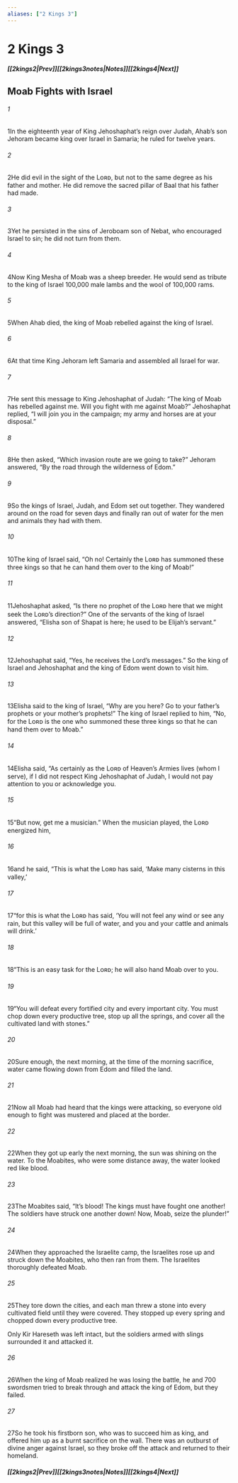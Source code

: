 ```yaml
---
aliases: ["2 Kings 3"]
---
```

# 2 Kings 3
##### <span class=arrow-left></span>[[2kings2|Prev]]<span class=navigation-separator></span>[[2kings3notes|Notes]]<span class=navigation-separator></span>[[2kings4|Next]]<span class=arrow-right></span>
## Moab Fights with Israel
###### 1
<span class=verse-first>1</span>In the eighteenth year of King Jehoshaphat’s reign over Judah, Ahab’s son Jehoram became king over Israel in Samaria; he ruled for twelve years.
###### 2
<span class=verse-body>2</span>He did evil in the sight of the Lᴏʀᴅ, but not to the same degree as his father and mother. He did remove the sacred pillar of Baal that his father had made.
###### 3
<span class=verse-body>3</span>Yet he persisted in the sins of Jeroboam son of Nebat, who encouraged Israel to sin; he did not turn from them.
<div class=paragraph-break></div>

###### 4
<span class=verse-first>4</span>Now King Mesha of Moab was a sheep breeder. He would send as tribute to the king of Israel 100,000 male lambs and the wool of 100,000 rams.
###### 5
<span class=verse-body>5</span>When Ahab died, the king of Moab rebelled against the king of Israel.
###### 6
<span class=verse-body>6</span>At that time King Jehoram left Samaria and assembled all Israel for war.
###### 7
<span class=verse-body>7</span>He sent this message to King Jehoshaphat of Judah: “The king of Moab has rebelled against me. Will you fight with me against Moab?” Jehoshaphat replied, “I will join you in the campaign; my army and horses are at your disposal.”
###### 8
<span class=verse-body>8</span>He then asked, “Which invasion route are we going to take?” Jehoram answered, “By the road through the wilderness of Edom.”
<div class=paragraph-break></div>

###### 9
<span class=verse-first>9</span>So the kings of Israel, Judah, and Edom set out together. They wandered around on the road for seven days and finally ran out of water for the men and animals they had with them.
###### 10
<span class=verse-body>10</span>The king of Israel said, “Oh no! Certainly the Lᴏʀᴅ has summoned these three kings so that he can hand them over to the king of Moab!”
###### 11
<span class=verse-body>11</span>Jehoshaphat asked, “Is there no prophet of the Lᴏʀᴅ here that we might seek the Lᴏʀᴅ’s direction?” One of the servants of the king of Israel answered, “Elisha son of Shapat is here; he used to be Elijah’s servant.”
###### 12
<span class=verse-body>12</span>Jehoshaphat said, “Yes, he receives the Lord’s messages.” So the king of Israel and Jehoshaphat and the king of Edom went down to visit him.
<div class=paragraph-break></div>

###### 13
<span class=verse-first>13</span>Elisha said to the king of Israel, “Why are you here? Go to your father’s prophets or your mother’s prophets!” The king of Israel replied to him, “No, for the Lᴏʀᴅ is the one who summoned these three kings so that he can hand them over to Moab.”
###### 14
<span class=verse-body>14</span>Elisha said, “As certainly as the Lᴏʀᴅ of Heaven’s Armies lives (whom I serve), if I did not respect King Jehoshaphat of Judah, I would not pay attention to you or acknowledge you.
###### 15
<span class=verse-body>15</span>“But now, get me a musician.” When the musician played, the Lᴏʀᴅ energized him,
###### 16
<span class=verse-body>16</span>and he said, “This is what the Lᴏʀᴅ has said, ‘Make many cisterns in this valley,’
###### 17
<span class=verse-body>17</span>“for this is what the Lᴏʀᴅ has said, ‘You will not feel any wind or see any rain, but this valley will be full of water, and you and your cattle and animals will drink.’
###### 18
<span class=verse-body>18</span>“This is an easy task for the Lᴏʀᴅ; he will also hand Moab over to you.
###### 19
<span class=verse-body>19</span>“You will defeat every fortified city and every important city. You must chop down every productive tree, stop up all the springs, and cover all the cultivated land with stones.”
###### 20
<span class=verse-body>20</span>Sure enough, the next morning, at the time of the morning sacrifice, water came flowing down from Edom and filled the land.
<div class=paragraph-break></div>

###### 21
<span class=verse-first>21</span>Now all Moab had heard that the kings were attacking, so everyone old enough to fight was mustered and placed at the border.
###### 22
<span class=verse-body>22</span>When they got up early the next morning, the sun was shining on the water. To the Moabites, who were some distance away, the water looked red like blood.
###### 23
<span class=verse-body>23</span>The Moabites said, “It’s blood! The kings must have fought one another! The soldiers have struck one another down! Now, Moab, seize the plunder!”
###### 24
<span class=verse-body>24</span>When they approached the Israelite camp, the Israelites rose up and struck down the Moabites, who then ran from them. The Israelites thoroughly defeated Moab.
###### 25
<span class=verse-body>25</span>They tore down the cities, and each man threw a stone into every cultivated field until they were covered. They stopped up every spring and chopped down every productive tree.
<div class=paragraph-break></div>

Only Kir Hareseth was left intact, but the soldiers armed with slings surrounded it and attacked it.
###### 26
<span class=verse-body>26</span>When the king of Moab realized he was losing the battle, he and 700 swordsmen tried to break through and attack the king of Edom, but they failed.
###### 27
<span class=verse-body>27</span>So he took his firstborn son, who was to succeed him as king, and offered him up as a burnt sacrifice on the wall. There was an outburst of divine anger against Israel, so they broke off the attack and returned to their homeland.
##### <span class=arrow-left></span>[[2kings2|Prev]]<span class=navigation-separator></span>[[2kings3notes|Notes]]<span class=navigation-separator></span>[[2kings4|Next]]<span class=arrow-right></span>